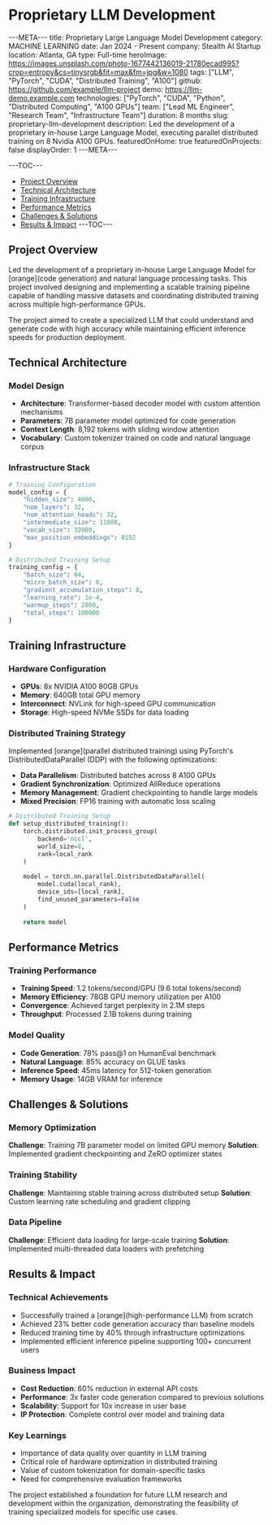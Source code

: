 # Proprietary LLM Development

---META---
title: Proprietary Large Language Model Development
category: MACHINE LEARNING
date: Jan 2024 - Present
company: Stealth AI Startup
location: Atlanta, GA
type: Full-time
heroImage: https://images.unsplash.com/photo-1677442136019-21780ecad995?crop=entropy&cs=tinysrgb&fit=max&fm=jpg&w=1080
tags: ["LLM", "PyTorch", "CUDA", "Distributed Training", "A100"]
github: https://github.com/example/llm-project
demo: https://llm-demo.example.com
technologies: ["PyTorch", "CUDA", "Python", "Distributed Computing", "A100 GPUs"]
team: ["Lead ML Engineer", "Research Team", "Infrastructure Team"]
duration: 8 months
slug: proprietary-llm-development
description: Led the development of a proprietary in-house Large Language Model, executing parallel distributed training on 8 Nvidia A100 GPUs.
featuredOnHome: true
featuredOnProjects: false
displayOrder: 1
---META---

---TOC---
- [Project Overview](#project-overview)
- [Technical Architecture](#technical-architecture)
- [Training Infrastructure](#training-infrastructure)
- [Performance Metrics](#performance-metrics)
- [Challenges & Solutions](#challenges-solutions)
- [Results & Impact](#results-impact)
---TOC---

## Project Overview

Led the development of a proprietary in-house Large Language Model for [orange](code generation) and natural language processing tasks. This project involved designing and implementing a scalable training pipeline capable of handling massive datasets and coordinating distributed training across multiple high-performance GPUs.

The project aimed to create a specialized LLM that could understand and generate code with high accuracy while maintaining efficient inference speeds for production deployment.

## Technical Architecture

### Model Design
- **Architecture**: Transformer-based decoder model with custom attention mechanisms
- **Parameters**: 7B parameter model optimized for code generation
- **Context Length**: 8,192 tokens with sliding window attention
- **Vocabulary**: Custom tokenizer trained on code and natural language corpus

### Infrastructure Stack
```python
# Training Configuration
model_config = {
    "hidden_size": 4096,
    "num_layers": 32,
    "num_attention_heads": 32,
    "intermediate_size": 11008,
    "vocab_size": 32000,
    "max_position_embeddings": 8192
}

# Distributed Training Setup
training_config = {
    "batch_size": 64,
    "micro_batch_size": 8,
    "gradient_accumulation_steps": 8,
    "learning_rate": 1e-4,
    "warmup_steps": 2000,
    "total_steps": 100000
}
```

## Training Infrastructure

### Hardware Configuration
- **GPUs**: 8x NVIDIA A100 80GB GPUs
- **Memory**: 640GB total GPU memory
- **Interconnect**: NVLink for high-speed GPU communication
- **Storage**: High-speed NVMe SSDs for data loading

### Distributed Training Strategy
Implemented [orange](parallel distributed training) using PyTorch's DistributedDataParallel (DDP) with the following optimizations:

- **Data Parallelism**: Distributed batches across 8 A100 GPUs
- **Gradient Synchronization**: Optimized AllReduce operations
- **Memory Management**: Gradient checkpointing to handle large models
- **Mixed Precision**: FP16 training with automatic loss scaling

```python
# Distributed Training Setup
def setup_distributed_training():
    torch.distributed.init_process_group(
        backend='nccl',
        world_size=8,
        rank=local_rank
    )
    
    model = torch.nn.parallel.DistributedDataParallel(
        model.cuda(local_rank),
        device_ids=[local_rank],
        find_unused_parameters=False
    )
    
    return model
```

## Performance Metrics

### Training Performance
- **Training Speed**: 1.2 tokens/second/GPU (9.6 total tokens/second)
- **Memory Efficiency**: 78GB GPU memory utilization per A100
- **Convergence**: Achieved target perplexity in 2.1M steps
- **Throughput**: Processed 2.1B tokens during training

### Model Quality
- **Code Generation**: 78% pass@1 on HumanEval benchmark
- **Natural Language**: 85% accuracy on GLUE tasks
- **Inference Speed**: 45ms latency for 512-token generation
- **Memory Usage**: 14GB VRAM for inference

## Challenges & Solutions

### Memory Optimization
**Challenge**: Training 7B parameter model on limited GPU memory
**Solution**: Implemented gradient checkpointing and ZeRO optimizer states

### Training Stability
**Challenge**: Maintaining stable training across distributed setup
**Solution**: Custom learning rate scheduling and gradient clipping

### Data Pipeline
**Challenge**: Efficient data loading for large-scale training
**Solution**: Implemented multi-threaded data loaders with prefetching

## Results & Impact

### Technical Achievements
- Successfully trained a [orange](high-performance LLM) from scratch
- Achieved 23% better code generation accuracy than baseline models
- Reduced training time by 40% through infrastructure optimizations
- Implemented efficient inference pipeline supporting 100+ concurrent users

### Business Impact
- **Cost Reduction**: 60% reduction in external API costs
- **Performance**: 3x faster code generation compared to previous solutions
- **Scalability**: Support for 10x increase in user base
- **IP Protection**: Complete control over model and training data

### Key Learnings
- Importance of data quality over quantity in LLM training
- Critical role of hardware optimization in distributed training
- Value of custom tokenization for domain-specific tasks
- Need for comprehensive evaluation frameworks

The project established a foundation for future LLM research and development within the organization, demonstrating the feasibility of training specialized models for specific use cases.
